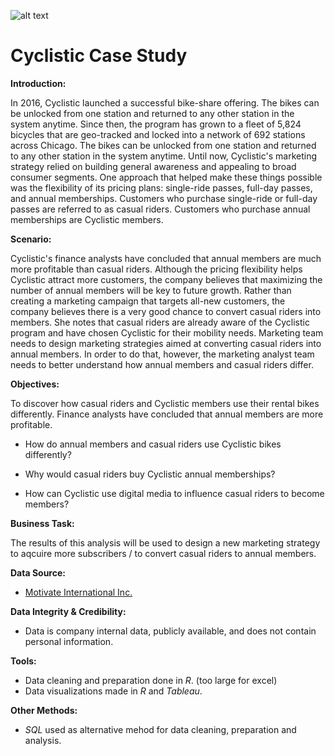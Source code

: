 ![alt text](https://upload.wikimedia.org/wikipedia/commons/thumb/8/82/Melbourne_City_Bikes.JPG/1280px-Melbourne_City_Bikes.JPG)

# Cyclistic Case Study

**Introduction:**

In 2016, Cyclistic launched a successful bike-share offering. The bikes can be unlocked from one station and returned to any other station in the system anytime. Since then, the program has grown to a fleet of 5,824 bicycles that are geo-tracked and locked into a network of 692 stations across Chicago. The bikes can be unlocked from one station and returned to any other station in the system anytime. Until now, Cyclistic's marketing strategy relied on building general awareness and appealing to broad consumer segments. One approach that helped make these things possible was the flexibility of its pricing plans: single-ride passes, full-day passes, and annual memberships. Customers who purchase single-ride or full-day passes are referred to as casual riders. Customers who purchase annual memberships are Cyclistic members.

**Scenario:**

Cyclistic's finance analysts have concluded that annual members are much more profitable than casual riders. Although the pricing flexibility helps Cyclistic attract more customers, the company believes that maximizing the number of annual members will be key to future growth. Rather than creating a marketing campaign that targets all-new customers, the company believes there is a very good chance to convert casual riders into members. She notes that casual riders are already aware of the Cyclistic program and have chosen Cyclistic for their mobility needs. Marketing team needs to design marketing strategies aimed at converting casual riders into annual members. In order to do that, however, the marketing analyst team needs to better understand how annual members and casual riders differ.

**Objectives:**

To discover how casual riders and Cyclistic members use their rental bikes differently. Finance analysts have concluded that annual members are more profitable.

-   How do annual members and casual riders use Cyclistic bikes differently?

-   Why would casual riders buy Cyclistic annual memberships?

-   How can Cyclistic use digital media to influence casual riders to become members?

**Business Task:**

The results of this analysis will be used to design a new marketing strategy to aqcuire more subscribers / to convert casual riders to annual members.

**Data Source:**

-   [Motivate International Inc.](https://divvy-tripdata.s3.amazonaws.com/index.html)

**Data Integrity & Credibility:**

-   Data is company internal data, publicly available, and does not contain personal information.

**Tools:**

-   Data cleaning and preparation done in *R*. (too large for excel)
-   Data visualizations made in *R* and *Tableau*.

**Other Methods:**

-   *SQL* used as alternative mehod for data cleaning, preparation and analysis.
